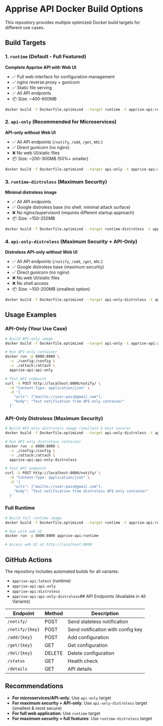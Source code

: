 # Apprise API Docker Build Options

This repository provides multiple optimized Docker build targets for different use cases.

## Build Targets

### 1. `runtime` (Default - Full Featured)
**Complete Apprise API with Web UI**
- ✅ Full web interface for configuration management
- ✅ nginx reverse proxy + gunicorn
- ✅ Static file serving
- ✅ All API endpoints
- 📦 Size: ~400-600MB

```bash
docker build -f Dockerfile.optimized --target runtime -t apprise-api:runtime .
```

### 2. `api-only` (Recommended for Microservices)
**API-only without Web UI**
- ✅ All API endpoints (`/notify`, `/add`, `/get`, etc.)
- ✅ Direct gunicorn (no nginx)
- ❌ No web UI/static files
- 📦 Size: ~200-300MB (50%+ smaller)

```bash
docker build -f Dockerfile.optimized --target api-only -t apprise-api:api-only .
```

### 3. `runtime-distroless` (Maximum Security)
**Minimal distroless image**
- ✅ All API endpoints
- ✅ Google distroless base (no shell, minimal attack surface)
- ❌ No nginx/supervisord (requires different startup approach)
- 📦 Size: ~150-250MB

```bash
docker build -f Dockerfile.optimized --target runtime-distroless -t apprise-api:distroless .
```

### 4. `api-only-distroless` (Maximum Security + API-Only)
**Distroless API-only without Web UI**
- ✅ All API endpoints (`/notify`, `/add`, `/get`, etc.)
- ✅ Google distroless base (maximum security)
- ✅ Direct gunicorn (no nginx)
- ❌ No web UI/static files
- ❌ No shell access
- 📦 Size: ~100-200MB (smallest option)

```bash
docker build -f Dockerfile.optimized --target api-only-distroless -t apprise-api:api-only-distroless .
```

## Usage Examples

### API-Only (Your Use Case)
```bash
# Build API-only image
docker build -f Dockerfile.optimized --target api-only -t apprise-api:api-only .

# Run API-only container
docker run -p 8000:8000 \
  -v ./config:/config \
  -v ./attach:/attach \
  apprise-api:api-only

# Test API endpoint
curl -X POST http://localhost:8000/notify/ \
  -H "Content-Type: application/json" \
  -d '{
    "urls": ["mailto://user:pass@gmail.com"],
    "body": "Test notification from API-only container"
  }'
```

### API-Only Distroless (Maximum Security)
```bash
# Build API-only distroless image (smallest & most secure)
docker build -f Dockerfile.optimized --target api-only-distroless -t apprise-api:api-only-distroless .

# Run API-only distroless container
docker run -p 8000:8000 \
  -v ./config:/config \
  -v ./attach:/attach \
  apprise-api:api-only-distroless

# Test API endpoint
curl -X POST http://localhost:8000/notify/ \
  -H "Content-Type: application/json" \
  -d '{
    "urls": ["mailto://user:pass@gmail.com"],
    "body": "Test notification from distroless API-only container"
  }'
```

### Full Runtime
```bash
# Build full runtime image
docker build -f Dockerfile.optimized --target runtime -t apprise-api:runtime .

# Run with web UI
docker run -p 8000:8000 apprise-api:runtime

# Access web UI at http://localhost:8000
```

## GitHub Actions

The repository includes automated builds for all variants:

- `apprise-api:latest` (runtime)
- `apprise-api:api-only`
- `apprise-api:distroless`
- `apprise-api:api-only-distroless`## API Endpoints (Available in All Variants)

| Endpoint | Method | Description |
|----------|--------|-------------|
| `/notify/` | POST | Send stateless notification |
| `/notify/{key}` | POST | Send notification with config key |
| `/add/{key}` | POST | Add configuration |
| `/get/{key}` | GET | Get configuration |
| `/del/{key}` | DELETE | Delete configuration |
| `/status` | GET | Health check |
| `/details` | GET | API details |

## Recommendations

- **For microservices/API-only**: Use `api-only` target
- **For maximum security + API-only**: Use `api-only-distroless` target (smallest & most secure)
- **For full web application**: Use `runtime` target
- **For maximum security + full features**: Use `runtime-distroless` target